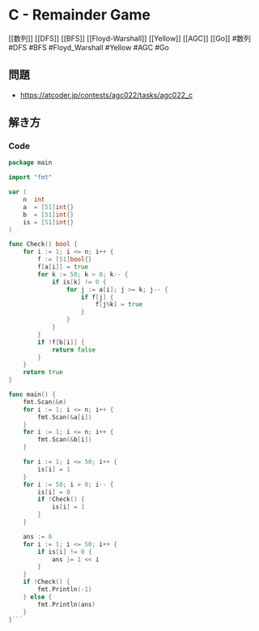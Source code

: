 # C - Remainder Game
[[数列]] [[DFS]] [[BFS]] [[Floyd-Warshall]] [[Yellow]] [[AGC]] [[Go]]
#数列 #DFS #BFS #Floyd_Warshall #Yellow #AGC #Go 

## 問題
- https://atcoder.jp/contests/agc022/tasks/agc022_c

## 解き方
### Code
```go
package main

import "fmt"

var (
	n  int
	a  = [51]int{}
	b  = [51]int{}
	is = [51]int{}
)

func Check() bool {
	for i := 1; i <= n; i++ {
		f := [51]bool{}
		f[a[i]] = true
		for k := 50; k > 0; k-- {
			if is[k] != 0 {
				for j := a[i]; j >= k; j-- {
					if f[j] {
						f[j%k] = true
					}
				}
			}
		}
		if !f[b[i]] {
			return false
		}
	}
	return true
}

func main() {
	fmt.Scan(&n)
	for i := 1; i <= n; i++ {
		fmt.Scan(&a[i])
	}
	for i := 1; i <= n; i++ {
		fmt.Scan(&b[i])
	}

	for i := 1; i <= 50; i++ {
		is[i] = 1
	}
	for i := 50; i > 0; i-- {
		is[i] = 0
		if !Check() {
			is[i] = 1
		}
	}

	ans := 0
	for i := 1; i <= 50; i++ {
		if is[i] != 0 {
			ans |= 1 << i
		}
	}
	if !Check() {
		fmt.Println(-1)
	} else {
		fmt.Println(ans)
	}
}```